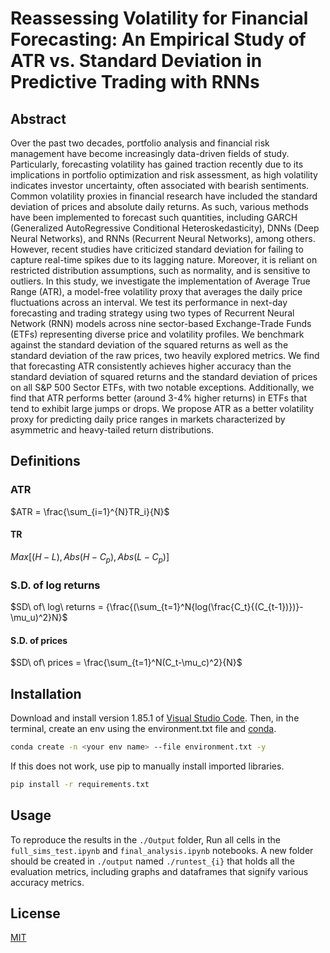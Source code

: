 # Reassessing Volatility for Financial Forecasting: An Empirical Study of ATR vs. Standard Deviation in Predictive Trading with RNNs
 ## Abstract
Over the past two decades, portfolio analysis and financial risk management have become increasingly data-driven fields of study. Particularly, forecasting volatility has gained traction recently due to its implications in portfolio optimization and risk assessment, as high volatility indicates investor uncertainty, often associated with bearish sentiments. Common volatility proxies in financial research have included the standard deviation of prices and absolute daily returns. As such, various methods have been implemented to forecast such quantities, including GARCH (Generalized AutoRegressive Conditional Heteroskedasticity), DNNs (Deep Neural Networks), and RNNs (Recurrent Neural Networks), among others. However, recent studies have criticized standard deviation for failing to capture real-time spikes due to its lagging nature. Moreover, it is reliant on restricted distribution assumptions, such as normality, and is sensitive to outliers. In this study, we investigate the implementation of Average True Range (ATR), a model-free volatility proxy that averages the daily price fluctuations across an interval. We test its performance in next-day forecasting and trading strategy using two types of Recurrent Neural Network (RNN) models across nine sector-based Exchange-Trade Funds (ETFs) representing diverse price and volatility profiles. We benchmark against the standard deviation of the squared returns as well as the standard deviation of the raw prices, two heavily explored metrics. We find that forecasting ATR consistently achieves higher accuracy than the standard deviation of squared returns and the standard deviation of prices on all S&P 500 Sector ETFs, with two notable exceptions. Additionally, we find that ATR performs better (around 3-4% higher returns) in ETFs that tend to exhibit large jumps or drops. We propose ATR as a better volatility proxy for predicting daily price ranges in markets characterized by asymmetric and heavy-tailed return distributions.

## Definitions
### ATR

$ATR = \frac{\sum_{i=1}^{N}TR_i}{N}$

#### TR

$Max[{(H-L)}, Abs{(H-C_p)}, Abs{(L-C_p)}]$

### S.D. of log returns

$SD\ of\ log\ returns = {\frac{(\sum_{t=1}^N{log(\frac{C_t}{(C_{t-1})})}-\mu_u)^2}N}$

#### S.D. of prices

$SD\ of\ prices = \frac{\sum_{t=1}^N(C_t-\mu_c)^2}{N}$



## Installation
Download and install version 1.85.1 of [Visual Studio Code](https://code.visualstudio.com/download). Then, in the terminal, create an env using the environment.txt file and [conda](https://www.anaconda.com/download).

``` bash
conda create -n <your env name> --file environment.txt -y
```

If this does not work, use pip to manually install imported libraries. 

```bash
pip install -r requirements.txt
```

## Usage
To reproduce the results in the `./Output` folder, Run all cells in the `full_sims_test.ipynb` and `final_analysis.ipynb` notebooks. A new folder should be created in `./output` named `./runtest_{i}` that holds all the evaluation metrics, including graphs and dataframes that signify various accuracy metrics. 

## License
[MIT](https://choosealicense.com/licenses/mit/)
